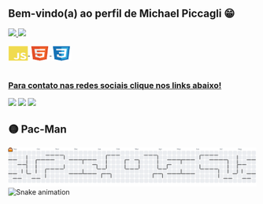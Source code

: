 ## Bem-vindo(a) ao perfil de Michael Piccagli 😁

 <div>
   <a href="https://github.com/michaelpiccagli">
   <img height="180em" src="https://github-readme-stats.vercel.app/api?username=michaelpiccagli&show_icons=true&theme=tokyonight&include_all_commits=true&count_private=true"/>
   <img height="180em" src="https://github-readme-stats.vercel.app/api/top-langs/?username=michaelpiccagli&layout=compact&langs_count=6&theme=tokyonight"/>

</div>
<div style="display: inline_block"><br>
  <img align="center" alt="Js" height="30" width="40" src="https://raw.githubusercontent.com/devicons/devicon/master/icons/javascript/javascript-plain.svg">
  <img align="center" alt="HTML" height="30" width="40" src="https://raw.githubusercontent.com/devicons/devicon/master/icons/html5/html5-original.svg">
  <img align="center" alt="CSS" height="30" width="40" src="https://raw.githubusercontent.com/devicons/devicon/master/icons/css3/css3-original.svg">
</div>

 <br>
 
  ### Para contato nas redes sociais clique nos links abaixo!
 
<div> 
   <a href="https://www.linkedin.com/in/michaelpiccagli" target="_blank"><img src="https://img.shields.io/badge/-LinkedIn-%230077B5?style=for-the-badge&logo=linkedin&logoColor=white" target="_blank"></a> 
  <a href = "mailto:michael89piccagli@gmail.com"><img src="https://img.shields.io/badge/-Gmail-%23333?style=for-the-badge&logo=gmail&logoColor=white" target="_blank"></a>
  <a href="https://instagram.com/michael_piccagli" target="_blank"><img src="https://img.shields.io/badge/-Instagram-%23E4405F?style=for-the-badge&logo=instagram&logoColor=white" target="_blank"></a>
 
## 🟡 Pac-Man

![Pac-Man Contribution Graph](https://raw.githubusercontent.com/michaelpiccagli/michaelpiccagli/output/pacman-contribution-graph.svg)
![Snake animation](https://raw.githubusercontent.com/michaelpiccagli/michaelpiccagli/output/github-contribution-grid-snake.svg)
</div>
